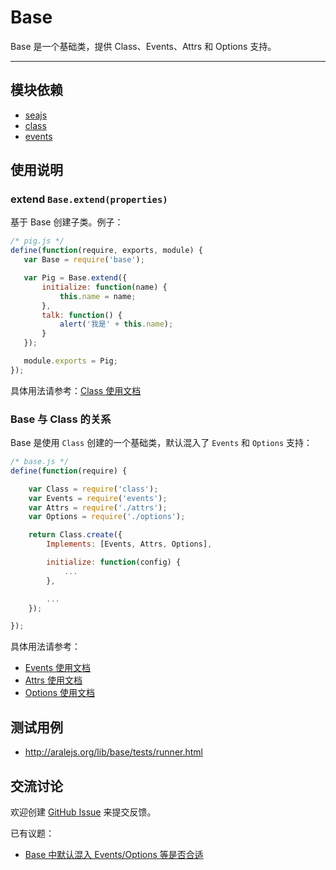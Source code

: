 
# Base

Base 是一个基础类，提供 Class、Events、Attrs 和 Options 支持。

---


## 模块依赖

 - [seajs](seajs/README.md)
 - [class](class/README.md)
 - [events](events/README.md)


## 使用说明


### extend `Base.extend(properties)`

基于 Base 创建子类。例子：

```js
/* pig.js */
define(function(require, exports, module) {
   var Base = require('base');

   var Pig = Base.extend({
       initialize: function(name) {
           this.name = name;
       },
       talk: function() {
           alert('我是' + this.name);
       }
   });

   module.exports = Pig;
});
```

具体用法请参考：[Class 使用文档](class/README.md)


### Base 与 Class 的关系

Base 是使用 `Class` 创建的一个基础类，默认混入了 `Events` 和 `Options` 支持：

```js
/* base.js */
define(function(require) {

    var Class = require('class');
    var Events = require('events');
    var Attrs = require('./attrs');
    var Options = require('./options');

    return Class.create({
        Implements: [Events, Attrs, Options],

        initialize: function(config) {
            ...
        },

        ...
    });

});
```

具体用法请参考：

- [Events 使用文档](../events/README.md)
- [Attrs 使用文档](docs/attrs.md)
- [Options 使用文档](docs/options.md)


## 测试用例

- <http://aralejs.org/lib/base/tests/runner.html>


## 交流讨论

欢迎创建
[GitHub Issue](https://github.com/alipay/arale/issues/new)
来提交反馈。

已有议题：

- [Base 中默认混入 Events/Options 等是否合适](https://github.com/alipay/arale/issues/24)
